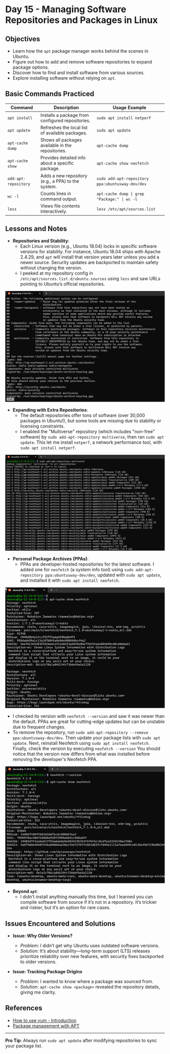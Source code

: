 # Day 15 - Managing Software Repositories and Packages in Linux

## Objectives

- Learn how the `apt` package manager works behind the scenes in Ubuntu.  
- Figure out how to add and remove software repositories to expand package options.  
- Discover how to find and install software from various sources.  
- Explore installing software without relying on `apt`.  
## Basic Commands Practiced

| Command                   | Description                                           | Usage Example                                      |
|---------------------------|-------------------------------------------------------|----------------------------------------------------|
| `apt install`             | Installs a package from configured repositories.      | `sudo apt install netperf`                         |
| `apt update`              | Refreshes the local list of available packages.       | `sudo apt update`                                  |
| `apt-cache dump`          | Shows all packages available in the repositories.     | `apt-cache dump`                                   |
| `apt-cache show`          | Provides detailed info about a specific package.      | `apt-cache show neofetch`                          |
| `add-apt-repository`      | Adds a new repository (e.g., a PPA) to the system.    | `sudo add-apt-repository ppa:ubuntusway-dev/dev`   |
| `wc -l`                   | Counts lines in command output.                       | `apt-cache dump \| grep "Package:" \| wc -l`       |
| `less`                    | Views file contents interactively.                    | `less /etc/apt/sources.list`                       |

## Lessons and Notes

- **Repositories and Stability**:  
  - Each Linux version (e.g., Ubuntu 18.04) locks in specific software versions for stability. For instance, Ubuntu 18.04 ships with Apache 2.4.29, and `apt` will install that version years later unless you add a newer source. Security updates are backported to maintain safety without changing the version.  
  - I peeked at my repository config in `/etc/apt/sources.list.d/ubuntu.sources` using `less` and saw URLs pointing to Ubuntu’s official repositories.  

![Sources list](/screenshots/day-15/source-list.png)

- **Expanding with Extra Repositories**:  
  - The default repositories offer tons of software (over 30,000 packages in Ubuntu!), but some tools are missing due to stability or licensing constraints.  
  - I enabled the "Multiverse" repository (which includes "non-free" software) by `sudo add-apt-repository multiverse`, then ran `sudo apt update`. This let me install `netperf`, a network performance tool, with `sudo apt install netperf`.

![Enable Multiverse repository](/screenshots/day-15/enable-multiverse-repository.png)

- **Personal Package Archives (PPAs)**:  
  - PPAs are developer-hosted repositories for the latest software. I added one for `neofetch` (a system info tool) using `sudo add-apt-repository ppa:ubuntusway-dev/dev`, updated with `sudo apt update`, and installed it with `sudo apt install neofetch`. 

![Install Neofetch with PPAs](/screenshots/day-15/install-package-from-ppa.png)

  - I checked its version with `neofetch --version` and saw it was newer than the default. PPAs are great for cutting-edge updates but can be unstable due to frequent changes.
  - To remove the repository, run `sudo add-apt-repository --remove ppa:ubuntusway-dev/dev`. Then update your package lists with `sudo apt update`. Next, reinstall Neofetch using `sudo apt install neofetch`. Finally, check the version by executing `neofetch --version` You should notice that the version now differs from what was installed before removing the developer's Neofetch PPA.

![Remove developer's Neofetch PPA](/screenshots/day-15/remove-repository.png)

- **Beyond `apt`**:  
  - I didn’t install anything manually this time, but I learned you can compile software from source if it’s not in a repository. It’s trickier and riskier, but it’s an option for rare cases.  

## Issues Encountered and Solutions

- **Issue: Why Older Versions?**  
  - *Problem*: I didn’t get why Ubuntu uses outdated software versions.  
  - *Solution*: It’s about stability—long-term support (LTS) releases prioritize reliability over new features, with security fixes backported to older versions.  

- **Issue: Tracking Package Origins**  
  - *Problem*: I wanted to know where a package was sourced from.  
  - *Solution*: `apt-cache show <package>` revealed the repository details, giving me clarity.  

## References

- [How to use yum - Introduction](http://fedoranews.org/tchung/howto/2003-11-09-yum-intro.shtml)
- [Package management with APT](https://help.ubuntu.com/community/AptGet/Howto)

---

**Pro Tip**: Always run `sudo apt update` after modifying repositories to sync your package list. 
